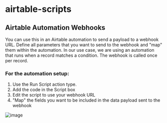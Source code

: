 # airtable-scripts

## Airtable Automation Webhooks
You can use this in an Airtable automation to send a payload to a webhook URL. Define all parameters that you want to send to the webhook and "map" them within the automation. In our use case, we are using an automation that runs when a record matches a condition. The webhook is called once per record. 

### For the automation setup:
1. Use the Run Script action type.
2. Add the code in the Script box
3. Edit the script to use your webhook URL
4. "Map" the fields you want to be included in the data payload sent to the webhook

![image](https://github.com/My-Project-Solution/airtable-scripts/assets/1517528/2afe02b9-86ef-4fd2-b61e-2c4a0124ebbd)
